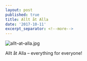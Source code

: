 ```yaml
---
layout: post
published: true
title: Allt åt Alla
date: '2017-10-11'
excerpt_separator: <!--more-->
---
```

![allt–at–alla.jpg]({{site.baseurl}}/img/allt–at–alla.jpg)


Allt åt Alla – everything for everyone!<!--more-->
